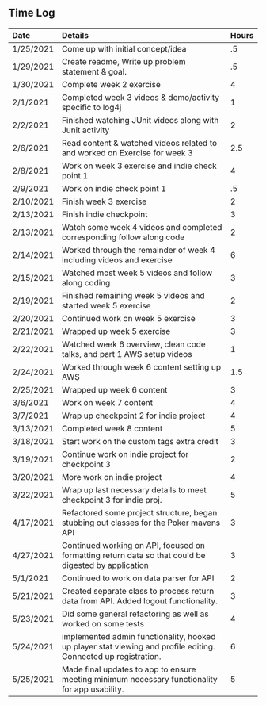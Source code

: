 ## Time Log ##


| Date      | Details | Hours |
|:----------|:--------|:------|
|1/25/2021 | Come up with initial concept/idea |.5|
|1/29/2021|Create readme, Write up problem statement & goal. |.5|
|1/30/2021|Complete week 2 exercise|4|
|2/1/2021|Completed week 3 videos & demo/activity specific to log4j|1|
|2/2/2021|Finished watching JUnit videos along with Junit activity|2|
|2/6/2021|Read content & watched videos related to and worked on Exercise for week 3|2.5|
|2/8/2021|Work on week 3 exercise and indie check point 1|4|
|2/9/2021|Work on indie check point 1|.5|
|2/10/2021|Finish week 3 exercise|2|
|2/13/2021|Finish indie checkpoint|3|
|2/13/2021|Watch some week 4 videos and completed corresponding follow along code|2|
|2/14/2021|Worked through the remainder of week 4 including videos and exercise|6|
|2/15/2021|Watched most week 5 videos and follow along coding|3|
|2/19/2021|Finished remaining week 5 videos and started week 5 exercise|2|
|2/20/2021|Continued work on week 5 exercise|3|
|2/21/2021|Wrapped up week 5 exercise|3|
|2/22/2021|Watched week 6 overview, clean code talks, and part 1 AWS setup videos |1|
|2/24/2021|Worked through week 6 content setting up AWS|1.5|
|2/25/2021|Wrapped up week 6 content|3|
|3/6/2021|Work on week 7 content |4|
|3/7/2021|Wrap up checkpoint 2 for indie project|4|
|3/13/2021|Completed week 8 content|5|
|3/18/2021|Start work on the custom tags extra credit|3|
|3/19/2021|Continue work on indie project for checkpoint 3|2|
|3/20/2021|More work on indie project|4|
|3/22/2021|Wrap up last necessary details to meet checkpoint 3 for indie proj.|5|
|4/17/2021|Refactored some project structure, began stubbing out classes for the Poker mavens API|3|
|4/27/2021|Continued working on API, focused on formatting return data so that could be digested by application|3|
|5/1/2021|Continued to work on data parser for API|2|
|5/21/2021|Created separate class to process return data from API. Added logout functionality.|3|
|5/23/2021|Did some general refactoring as well as worked on some tests|4|
|5/24/2021|implemented admin functionality, hooked up player stat viewing and profile editing. Connected up registration.|6|
|5/25/2021|Made final updates to app to ensure meeting minimum necessary functionality for app usability.|5|